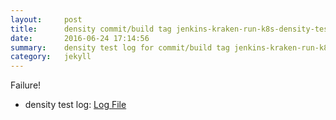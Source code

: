 ```yaml
---
layout:     post
title:      density commit/build tag jenkins-kraken-run-k8s-density-tests-118-3
date:       2016-06-24 17:14:56
summary:    density test log for commit/build tag jenkins-kraken-run-k8s-density-tests-118-3.
category:   jekyll
---
```


Failure!

- density test log: [Log File](http://s3-us-west-2.amazonaws.com/kraken-e2e-logs/density/jenkins-kraken-run-k8s-density-tests-118-3/build-log.txt)

